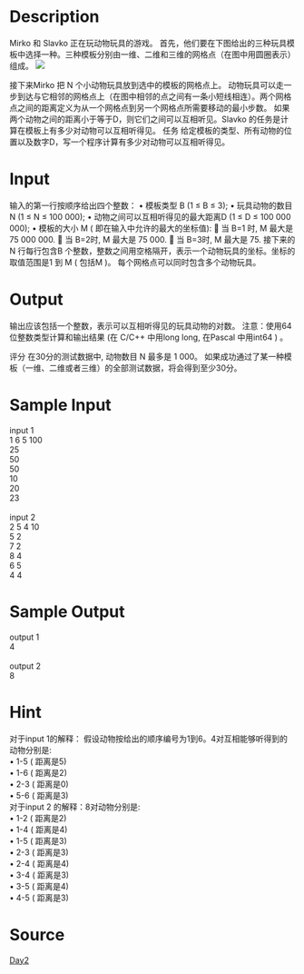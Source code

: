 
# Description

<div class="content">Mirko 和 Slavko 正在玩动物玩具的游戏。 首先，他们要在下图给出的三种玩具模板中选择一种。三种模板分别由一维、二维和三维的网格点（在图中用圆圈表示）组成。

<img border="0" src="source/bzoj/1807/img/aHR0cHM6Ly9seWRzeS5jb20vSnVkZ2VPbmxpbmUvaW1hZ2VzLzE4MDcuanBn.jpg"/> 
 
接下来Mirko 把 N 个小动物玩具放到选中的模板的网格点上。
动物玩具可以走一步到达与它相邻的网格点上（在图中相邻的点之间有一条小短线相连）。两个网格点之间的距离定义为从一个网格点到另一个网格点所需要移动的最小步数。
如果两个动物之间的距离小于等于D，则它们之间可以互相听见。Slavko 的任务是计算在模板上有多少对动物可以互相听得见。
任务
给定模板的类型、所有动物的位置以及数字D，写一个程序计算有多少对动物可以互相听得见。
</div>

# Input

<div class="content">输入的第一行按顺序给出四个整数：
• 模板类型 B (1 ≤ B ≤ 3);
• 玩具动物的数目 N (1 ≤ N ≤ 100 000);
• 动物之间可以互相听得见的最大距离D (1 ≤ D ≤ 100 000 000);
• 模板的大小 M ( 即在输入中允许的最大的坐标值):
 当 B=1 时, M 最大是 75 000 000.
 当 B=2时, M 最大是 75 000.
 当 B=3时, M 最大是 75.
接下来的N 行每行包含B 个整数，整数之间用空格隔开，表示一个动物玩具的坐标。坐标的取值范围是1 到 M ( 包括M )。
每个网格点可以同时包含多个动物玩具。
</div>

# Output

<div class="content">输出应该包括一个整数，表示可以互相听得见的玩具动物的对数。
注意：使用64 位整数类型计算和输出结果 (在 C/C++ 中用long long, 在Pascal 中用int64 ) 。

评分
在30分的测试数据中, 动物数目 N 最多是 1 000。
如果成功通过了某一种模板（一维、二维或者三维）的全部测试数据，将会得到至少30分。
</div>

# Sample Input

<div class="content"><span class="sampledata">input 1<br/>
1 6 5 100 <br/>
25 <br/>
50 <br/>
50 <br/>
10 <br/>
20 <br/>
23 <br/>
<br/>
input 2<br/>
2 5 4 10 <br/>
5 2 <br/>
7 2 <br/>
8 4 <br/>
6 5 <br/>
4 4 <br/>
</span></div>

# Sample Output

<div class="content"><span class="sampledata">output 1<br/>
4 <br/>
<br/>
output 2 <br/>
8 </span></div>

# Hint

<div class="content"><p>对于input 1的解释： 假设动物按给出的顺序编号为1到6。4对互相能够听得到的动物分别是:<br/>
• 1-5 ( 距离是5)<br/>
• 1-6 ( 距离是2)<br/>
• 2-3 ( 距离是0)<br/>
• 5-6 ( 距离是3)<br/>
对于input 2 的解释：8对动物分别是:<br/>
• 1-2 ( 距离是2)<br/>
• 1-4 ( 距离是4)<br/>
• 1-5 ( 距离是3)<br/>
• 2-3 ( 距离是3)<br/>
• 2-4 ( 距离是4)<br/>
• 3-4 ( 距离是3)<br/>
• 3-5 ( 距离是4)<br/>
• 4-5 ( 距离是3)<br/>
</p></div>

# Source

<div class="content"><p><a href="problemset.php?search=Day2">Day2</a></p></div>

